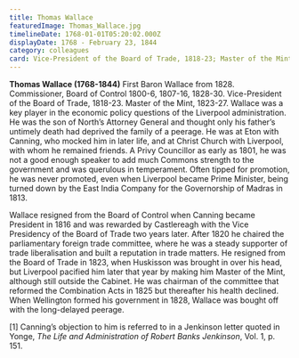 ```yaml
---
title: Thomas Wallace
featuredImage: Thomas_Wallace.jpg
timelineDate: 1768-01-01T05:20:02.000Z
displayDate: 1768 - February 23, 1844
category: colleagues
card: Vice-President of the Board of Trade, 1818-23; Master of the Mint, 1823-27
---
```


**Thomas Wallace (1768-1844)** First Baron Wallace from 1828. Commissioner, Board of Control 1800-6, 1807-16, 1828-30. Vice-President of the Board of Trade, 1818-23. Master of the Mint, 1823-27. Wallace was a key player in the economic policy questions of the Liverpool administration. He was the son of North’s Attorney General and thought only his father’s untimely death had deprived the family of a peerage. He was at Eton with Canning, who mocked him in later life, and at Christ Church with Liverpool, with whom he remained friends. A Privy Councillor as early as 1801, he was not a good enough speaker to add much Commons strength to the government and was querulous in temperament. Often tipped for promotion, he was never promoted, even when Liverpool became Prime Minister, being turned down by the East India Company for the Governorship of Madras in 1813.

Wallace resigned from the Board of Control when Canning became President in 1816 and was rewarded by Castlereagh with the Vice Presidency of the Board of Trade two years later. After 1820 he chaired the parliamentary foreign trade committee, where he was a steady supporter of trade liberalisation and built a reputation in trade matters. He resigned from the Board of Trade in 1823, when Huskisson was brought in over his head, but Liverpool pacified him later that year by making him Master of the Mint, although still outside the Cabinet. He was chairman of the committee that reformed the Combination Acts in 1825 but thereafter his health declined. When Wellington formed his government in 1828, Wallace was bought off with the long-delayed peerage.

\[1] Canning’s objection to him is referred to in a Jenkinson letter quoted in Yonge, _The Life and Administration of Robert Banks Jenkinson_, Vol. 1, p. 151.
